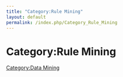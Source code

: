 ```yaml
---
title: "Category:Rule Mining"
layout: default
permalink: /index.php/Category_Rule_Mining
---
```


# Category:Rule Mining

[Category:Data Mining](Category_Data_Mining)